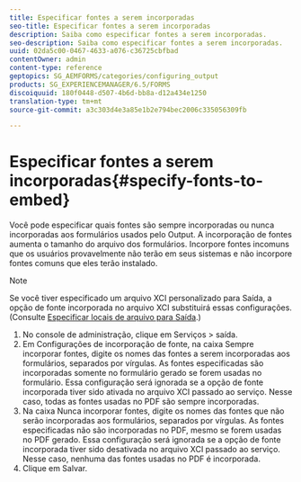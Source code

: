 ```yaml
---
title: Especificar fontes a serem incorporadas
seo-title: Especificar fontes a serem incorporadas
description: Saiba como especificar fontes a serem incorporadas.
seo-description: Saiba como especificar fontes a serem incorporadas.
uuid: 02da5c00-0467-4633-a076-c36725cbfbad
contentOwner: admin
content-type: reference
geptopics: SG_AEMFORMS/categories/configuring_output
products: SG_EXPERIENCEMANAGER/6.5/FORMS
discoiquuid: 180f0448-d507-4b6d-bb8a-d12a434e1250
translation-type: tm+mt
source-git-commit: a3c303d4e3a85e1b2e794bec2006c335056309fb

---
```



# Especificar fontes a serem incorporadas{#specify-fonts-to-embed}

Você pode especificar quais fontes são sempre incorporadas ou nunca incorporadas aos formulários usados pelo Output. A incorporação de fontes aumenta o tamanho do arquivo dos formulários. Incorpore fontes incomuns que os usuários provavelmente não terão em seus sistemas e não incorpore fontes comuns que eles terão instalado.

>[!NOTE]
>
>Se você tiver especificado um arquivo XCI personalizado para Saída, a opção de fonte incorporada no arquivo XCI substituirá essas configurações. (Consulte [Especificar locais de arquivo para Saída](/help/forms/using/admin-help/specify-file-locations-output.md#specify-file-locations-for-output).)

1. No console de administração, clique em Serviços > saída.
1. Em Configurações de incorporação de fonte, na caixa Sempre incorporar fontes, digite os nomes das fontes a serem incorporadas aos formulários, separados por vírgulas. As fontes especificadas são incorporadas somente no formulário gerado se forem usadas no formulário. Essa configuração será ignorada se a opção de fonte incorporada tiver sido ativada no arquivo XCI passado ao serviço. Nesse caso, todas as fontes usadas no PDF são sempre incorporadas.
1. Na caixa Nunca incorporar fontes, digite os nomes das fontes que não serão incorporadas aos formulários, separados por vírgulas. As fontes especificadas não são incorporadas no PDF, mesmo se forem usadas no PDF gerado. Essa configuração será ignorada se a opção de fonte incorporada tiver sido desativada no arquivo XCI passado ao serviço. Nesse caso, nenhuma das fontes usadas no PDF é incorporada.
1. Clique em Salvar.

